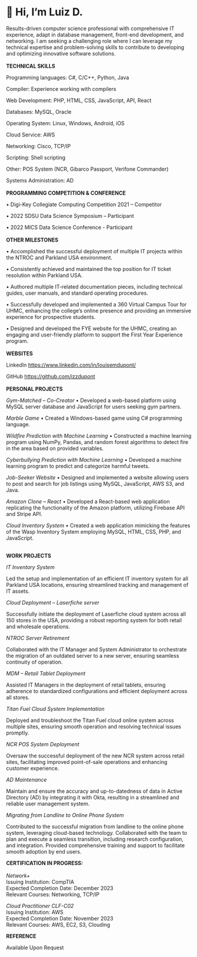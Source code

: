 # 👋 Hi, I’m Luiz D.

Results-driven computer science professional with comprehensive IT experience, adapt in database management, front-end development, and networking. I am seeking a challenging role where I can leverage my technical expertise and problem-solving skills to contribute to developing and optimizing innovative software solutions.
<br><br>
**TECHNICAL SKILLS**		

Programming languages: C#, C/C++, Python, Java

Compiler: Experience working with compilers

Web Development: PHP, HTML, CSS, JavaScript, API, React

Databases: MySQL, Oracle

Operating System: Linux, Windows, Android, iOS

Cloud Service: AWS

Networking: Cisco, TCP/IP

Scripting: Shell scripting 

Other: POS System (NCR, Gibarco Passport, Verifone Commander)

Systems Administration: AD
<br>
<br>
**PROGRAMMING COMPETITION & CONFERENCE**	

•	Digi-Key Collegiate Computing Competition 2021 – Competitor 

•	2022 SDSU Data Science Symposium – Participant

•	2022 MICS Data Science Conference - Participant
<br>
<br>
**OTHER MILESTONES**

•	Accomplished the successful deployment of multiple IT projects within the NTROC and Parkland USA environment.

•	Consistently achieved and maintained the top position for IT ticket resolution within Parkland USA.

•	Authored multiple IT-related documentation pieces, including technical guides, user manuals, and standard operating procedures.

•	Successfully developed and implemented a 360 Virtual Campus Tour for UHMC, enhancing the college’s online presence and providing an immersive experience for prospective students.

•	Designed and developed the FYE website for the UHMC, creating an engaging and user-friendly platform to support the First Year Experience program.
<br>
<br>
**WEBSITES**		

LinkedIn
https://www.linkedin.com/in/louisemdupont/

GitHub
https://github.com/izzdupont
<br>
<br>
**PERSONAL PROJECTS**		

*Gym-Matched – Co-Creator*
•	Developed a web-based platform using MySQL server database and JavaScript for users seeking gym partners.

*Marble Game*
•	Created a Windows-based game using C# programming language.
<br>

*Wildfire Prediction with Machine Learning*
•	Constructed a machine learning program using NumPy, Pandas, and random forest algorithms to detect fire in the area based on provided variables.
<br>

*Cyberbullying Prediction with Machine Learning* 
•	Developed a machine learning program to predict and categorize harmful tweets.
<br>

*Job-Seeker Website*
•	Designed and implemented a website allowing users to post and search for job listings using MySQL, JavaScript, AWS S3, and Java.
<br>

*Amazon Clone – React* 
•	Developed a React-based web application replicating the functionality of the Amazon platform, utilizing Firebase API and Stripe API.
<br>

*Cloud Inventory System*
•	Created a web application mimicking the features of the Wasp Inventory System employing MySQL, HTML, CSS, PHP, and JavaScript.
<br><br>

**WORK PROJECTS**		

*IT Inventory System*

Led the setup and implementation of an efficient IT inventory system for all Parkland USA locations, ensuring streamlined tracking and management of IT assets.

*Cloud Deployment – Laserfiche server*

Successfully initiate the deployment of Laserfiche cloud system across all 150 stores in the USA, providing a robust reporting system for both retail and wholesale operations.

*NTROC Server Retirement*

Collaborated with the IT Manager and System Administrator to orchestrate the migration of an outdated server to a new server, ensuring seamless continuity of operation.

*MDM – Retail Tablet Deployment*

Assisted IT Managers in the deployment of retail tablets, ensuring adherence to standardized configurations and efficient deployment across all stores.

*Titan Fuel Cloud System Implementation*

Deployed and troubleshoot the Titan Fuel cloud online system across multiple sites, ensuring smooth operation and resolving technical issues promptly.

*NCR POS System Deployment*

Oversaw the successful deployment of the new NCR system across retail sites, facilitating improved point-of-sale operations and enhancing customer experience.

*AD Maintenance*

Maintain and ensure the accuracy and up-to-datedness of data in Active Directory (AD) by integrating it with Okta, resulting in a streamlined and reliable user management system.

*Migrating from Landline to Online Phone System*

Contributed to the successful migration from landline to the online phone system, leveraging cloud-based technology. Collaborated with the team to plan and execute a seamless transition, including research configuration, and integration. Provided comprehensive training and support to facilitate smooth adoption by end users.
<br>

**CERTIFICATION IN PROGRESS:**
<br><BR>
*Network+*
<br>
Issuing Institution: CompTIA
<br>
Expected Completion Date: December 2023
<br>
Relevant Courses: Networking, TCP/IP
<br>

*Cloud Practitioner CLF-C02*
<br>
Issuing Institution: AWS
<br>
Expected Completion Date: November 2023
<br>
Relevant Courses: AWS, EC2, S3, Clouding
<br>

**REFERENCE**

Available Upon Request
